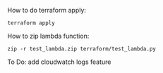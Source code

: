How to do terraform apply:

```
terraform apply
```

How to zip lambda function:

```
zip -r test_lambda.zip terraform/test_lambda.py
```

To Do:
add cloudwatch logs feature

